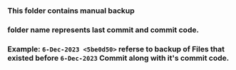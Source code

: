 ### This folder contains manual backup

### folder name represents last commit and commit code.

### Example: `6-Dec-2023 <5be0d50>` referse to backup of Files that existed before `6-Dec-2023` Commit along with it's commit code.
